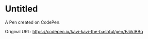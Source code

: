 # Untitled

A Pen created on CodePen.

Original URL: 
https://codepen.io/kavi-kavi-the-bashful/pen/EaVdBBq
